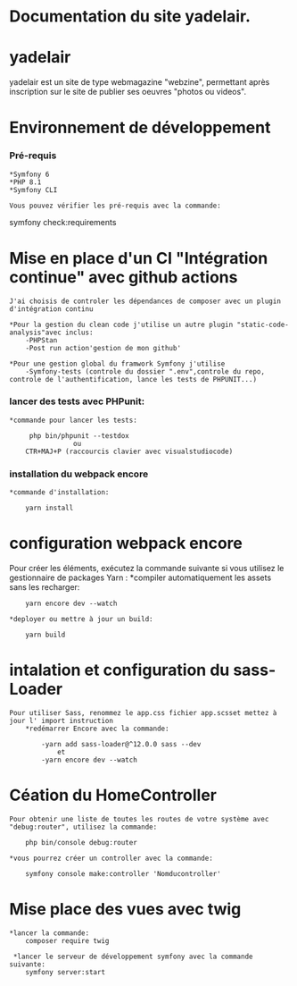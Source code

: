 # Documentation du site yadelair.


# yadelair
yadelair est un site de type webmagazine "webzine", permettant après inscription sur le site de publier ses oeuvres "photos ou videos".

# Environnement de développement

### Pré-requis
    *Symfony 6
    *PHP 8.1
    *Symfony CLI
    
    Vous pouvez vérifier les pré-requis avec la commande: 

symfony check:requirements

# Mise en place d'un CI "Intégration continue" avec github actions
    J'ai choisis de controler les dépendances de composer avec un plugin d'intégration continu

    *Pour la gestion du clean code j'utilise un autre plugin "static-code-analysis"avec inclus:
        -PHPStan
        -Post run action'gestion de mon github'

    *Pour une gestion global du framwork Symfony j'utilise 
        -Symfony-tests (controle du dossier ".env",controle du repo, controle de l'authentification, lance les tests de PHPUNIT...)

### lancer des tests avec PHPunit:
    *commande pour lancer les tests:
   
         php bin/phpunit --testdox
                    ou 
        CTR+MAJ+P (raccourcis clavier avec visualstudiocode)

### installation du webpack encore
    *commande d'installation:

        yarn install 

# configuration webpack encore
 Pour créer les éléments, exécutez la commande suivante si vous utilisez le gestionnaire de packages Yarn :
    *compiler automatiquement les assets sans les recharger:

        yarn encore dev --watch
    
    *deployer ou mettre à jour un build:

        yarn build

# intalation et configuration du sass-Loader
    Pour utiliser Sass, renommez le app.css fichier app.scsset mettez à jour l' import instruction
        *redémarrer Encore avec la commande:

            -yarn add sass-loader@^12.0.0 sass --dev
                et
            -yarn encore dev --watch

# Céation du HomeController
    Pour obtenir une liste de toutes les routes de votre système avec "debug:router", utilisez la commande:

        php bin/console debug:router

    *vous pourrez créer un controller avec la commande:

        symfony console make:controller 'Nomducontroller'

# Mise place des vues avec twig
    *lancer la commande:
        composer require twig

     *lancer le serveur de développement symfony avec la commande suivante:
        symfony server:start
